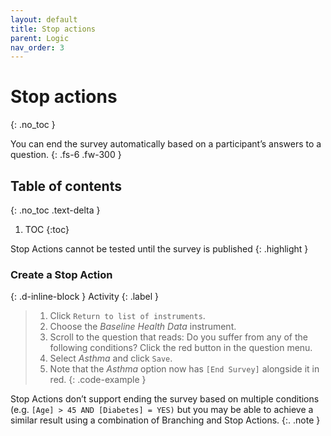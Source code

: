 ```yaml
---
layout: default
title: Stop actions
parent: Logic
nav_order: 3
---
```


# Stop actions
{: .no_toc }

You can end the survey automatically based on a participant’s answers to a question.
{: .fs-6 .fw-300 }

## Table of contents
{: .no_toc .text-delta }

1. TOC
{:toc}

Stop Actions cannot be tested until the survey is published
{: .highlight }

### Create a Stop Action
{: .d-inline-block }
Activity
{: .label }
> 1. Click `Return to list of instruments`.
> 2. Choose the _Baseline Health Data_ instrument.
> 3. Scroll to the question that reads: Do you suffer from any of the following conditions?
> Click the red button in the question menu.
> 4. Select _Asthma_ and click `Save`.
> 5. Note that the _Asthma_ option now has `[End Survey]` alongside it in red.
{: .code-example }
<!-- The {: .code-example } snippet causes the paragraph above to be enclosed in a box. -->

Stop Actions don’t support ending the survey based on multiple conditions (e.g. `[Age] > 45 AND [Diabetes] = YES)` but you may be able to achieve a similar result using a combination of Branching and Stop Actions.
{:. .note }